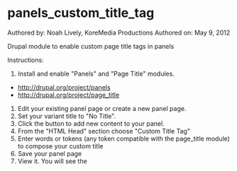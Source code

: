 panels_custom_title_tag
=======================


Authored by: Noah Lively, KoreMedia Productions
Authored on: May 9, 2012


Drupal module to enable custom page title tags in panels

Instructions:

1. Install and enable "Panels" and "Page Title" modules.
  * http://drupal.org/project/panels
  * http://drupal.org/project/page_title
1. Edit your existing panel page or create a new panel page.
1. Set your variant title to "No Title".
1. Click the button to add new content to your panel.
1. From the "HTML Head" section choose "Custom Title Tag"
1. Enter words or tokens (any token compatible with the page_title module) to compose your custom title
1. Save your panel page
1. View it.  You will see the <title> tag at the top of your browser populated with your custom title.



